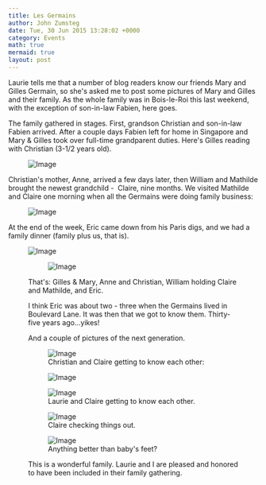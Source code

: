 ```yaml
---
title: Les Germains
author: John Zumsteg
date: Tue, 30 Jun 2015 13:28:02 +0000
category: Events
math: true
mermaid: true
layout: post
---
```

Laurie tells me that a number of blog readers know our friends Mary and Gilles Germain, so she's asked me to post some pictures of Mary and Gilles and their family. As the whole family was in Bois-le-Roi this last weekend, with the exception of son-in-law Fabien, here goes.

The family gathered in stages. First, grandson Christian and son-in-law Fabien arrived. After a couple days Fabien left for home in Singapore and Mary &amp; Gilles took over full-time grandparent duties. Here's Gilles reading with Christian (3-1/2 years old).

<figure>	<img class = "portrait" src="{{"/assets/images/2015/06/DSC05597-1.jpg" | prepend: site.baseurl  }}" alt="Image" />
	<figcaption></figcaption>
</figure>



 

Christian's mother, Anne, arrived a few days later, then William and Mathilde brought the newest grandchild -  Claire, nine months. We visited Mathilde and Claire one morning when all the Germains were doing family business:

<figure>
	<img class = "landscape" src="{{"/assets/images/2015/06/DSC06035-1.jpg" | prepend: site.baseurl  }}" alt="Image" />
	<figcaption></figcaption>
</figure>

At the end of the week, Eric came down from his Paris digs, and we had a family dinner (family plus us, that is).

<figure>
	<img class = "landscape" src="{{"/assets/images/2015/06/DSC06298-6.jpg" | prepend: site.baseurl  }}" alt="Image" />
	<figcaption></figcaption>
</figure>

<figure>
<figure>
	<img class = "landscape" src="{{"/assets/images/2015/06/DSC06168-2.jpg" | prepend: site.baseurl  }}" alt="Image" />
	<figcaption></figcaption>
</figure>

That's: Gilles &amp; Mary, Anne and Christian, William holding Claire and Mathilde, and Eric.

I think Eric was about two - three when the Germains lived in Boulevard Lane. It was then that we got to know them. Thirty-five years ago...yikes!

And a couple of pictures of the next generation. 

<figure>
	<img class = "landscape" src="{{"/assets/images/2015/06/DSC06210-5.jpg" | prepend: site.baseurl  }}" alt="Image" />
	<figcaption>Christian and Claire getting to know each other:</figcaption>
</figure>

<figure>	<img class = "portrait" src="{{"/assets/images/2015/06/DSC06202-4.jpg" | prepend: site.baseurl  }}" alt="Image" />
	<figcaption></figcaption>
</figure>





<figure>
	<img class = "landscape" src="{{"/assets/images/2015/06/DSC06030-1.jpg" | prepend: site.baseurl  }}" alt="Image" />
	<figcaption>Laurie and Claire getting to know each other.</figcaption>
</figure>





<figure>	<img class = "portrait" src="{{"/assets/images/2015/06/DSC08683-1.jpg" | prepend: site.baseurl  }}" alt="Image" />
	<figcaption>Claire checking things out.</figcaption>
</figure>



<figure>
	<img class = "landscape" src="{{"/assets/images/2015/06/DSC06184-3.jpg" | prepend: site.baseurl  }}" alt="Image" />
	<figcaption>Anything better than baby's feet?</figcaption>
</figure>

This is a wonderful family. Laurie and I are pleased and honored to have been included in their family gathering.

